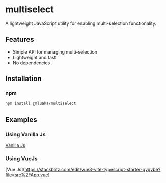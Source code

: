 # multiselect

A lightweight JavaScript utility for enabling multi-selection functionality.

## Features

- Simple API for managing multi-selection
- Lightweight and fast
- No dependencies

## Installation

### npm

```bash
npm install @mluaka/multiselect
```

## Examples

### Using Vanilla Js
[Vanilla Js](https://stackblitz.com/edit/js-u74kpi?file=index.js)

### Using VueJs
[Vue Js](https://stackblitz.com/edit/vue3-vite-typescript-starter-gygvbe?file=src%2FApp.vue]
